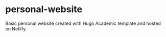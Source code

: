 # personal-website
Basic personal website created with Hugo Academic template and hosted on Netlify.
